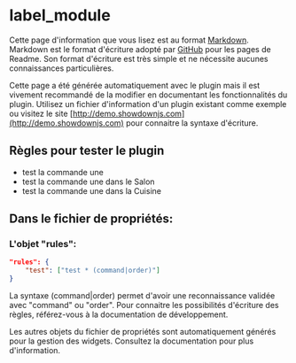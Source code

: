 # label_module

Cette page d'information que vous lisez est au format [Markdown](https://fr.wikipedia.org/wiki/Markdown).
Markdown est le format d'écriture adopté par [GitHub](https://github.com/) pour les pages de Readme. 
Son format d'écriture est très simple et ne nécessite aucunes connaissances particulières.

Cette page a été générée automatiquement avec le plugin mais il est vivement recommandé de la modifier en documentant les fonctionnalités du plugin.
Utilisez un fichier d'information d'un plugin existant comme exemple ou visitez le site [http://demo.showdownjs.com](http://demo.showdownjs.com) pour connaitre la syntaxe d'écriture.

## Règles pour tester le plugin
- test la commande une
- test la commande une dans le Salon
- test la commande une dans la Cuisine


## Dans le fichier de propriétés:
### L'objet "rules":

``` json
"rules": {
	"test": ["test * (command|order)"]
}
```

La syntaxe (command|order) permet d'avoir une reconnaissance validée avec "command" ou "order".
Pour connaitre les possibilités d'écriture des règles, référez-vous à la documentation de développement.

Les autres objets du fichier de propriétés sont automatiquement générés pour la gestion des widgets.
Consultez la documentation pour plus d'information.

<br><br><br><br>